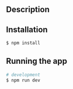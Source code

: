 ## Description

## Installation

```bash
$ npm install
```

## Running the app

```bash
# development
$ npm run dev
```
